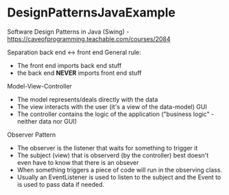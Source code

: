 # DesignPatternsJavaExample

Software Design Patterns in Java (Swing) - https://caveofprogramming.teachable.com/courses/2084

Separation back end <-> front end
General rule: 
- The front end imports back end stuff
- the back end **NEVER** imports front end stuff

Model-View-Controller
- The model represents/deals directly with the data
- The view interacts with the user (it's a view of the data-model) GUI
- The controller contains the logic of the application ("business logic" - neither data nor GUI)

Observer Pattern
- The observer is the listener that waits for something to trigger it
- The subject (view) that is observerd (by the controller) best doesn't even have to know that there is an obsever
- When something triggers a piece of code will run in the observing class.
- Usually an EventListener is used to listen to the subject and the Event to is used to pass data if needed.
